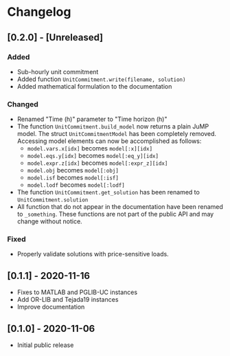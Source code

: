 # Changelog

## [0.2.0] - [Unreleased]

### Added

- Sub-hourly unit commitment
- Added function `UnitCommitment.write(filename, solution)`
- Added mathematical formulation to the documentation

### Changed

- Renamed "Time (h)" parameter to "Time horizon (h)"
- The function `UnitCommitment.build_model` now returns a plain JuMP model. The
  struct `UnitCommitmentModel` has been completely removed. Accessing model elements can now be accomplished as follows:
    - `model.vars.x[idx]` becomes `model[:x][idx]`
    - `model.eqs.y[idx]` becomes `model[:eq_y][idx]`
    - `model.expr.z[idx]` becomes `model[:expr_z][idx]`
    - `model.obj` becomes `model[:obj]`
    - `model.isf` becomes `model[:isf]`
    - `model.lodf` becomes `model[:lodf]`
- The function `UnitCommitment.get_solution` has been renamed to `UnitCommitment.solution`
- All function that do not appear in the documentation have been renamed to `_something`.
  These functions are not part of the public API and may change without notice.

### Fixed

- Properly validate solutions with price-sensitive loads.

## [0.1.1] - 2020-11-16

* Fixes to MATLAB and PGLIB-UC instances
* Add OR-LIB and Tejada19 instances
* Improve documentation

## [0.1.0] - 2020-11-06

* Initial public release

